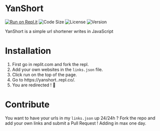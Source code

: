 # YanShort
[![Run on Repl.it](https://repl.it/badge/github/YanJobs/YanShort)](https://repl.it/github/YanJobs/YanShort)
![Code Size](https://shields.io/github/languages/code-size/Yan-Jobs/YanShort)
![License](https://shiels.io/github/license/Yan-Jobs/YanShort)
![Version](https://shields.io/github/package-json/v/Yan-Jobs/YanShort)

YanShort is a simple url shortener writes in JavaScript
# Installation
1. First go in replit.com and fork the repl.
2. Add your own websites in the `links.json` file.
3. Click run on the top of the page.
4. Go to https://yanshort.<Your Replit Username>.repl.co/<key in links.json>.
5. You are redirected ! :tada:
# Contribute
You want to have your urls in my `links.json` up 24/24h ? Fork the repo and add your own links and submit a Pull Request ! Adding in max one day.